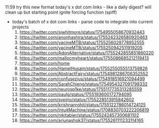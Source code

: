 11:59 try this new format 
today's x dot com links - like a daily digest? will clean up but starting point ignite forcing function (spiff)

- today's batch of x dot com links - parse code to integrate into current projects
	1. https://twitter.com/sjwhitmore/status/1754955058670932443
	2. https://twitter.com/anonhashira/status/1755242326580920463
	3. https://twitter.com/yacineMTB/status/1755256029778952555
	4. https://twitter.com/yacineMTB/status/1755250942511919205
	5. https://twitter.com/AdonAlternative/status/1755242855851860220
	6. https://twitter.com/mallocmyheart/status/1755086685212119413
	7. https://twitter.com/home
	8. https://twitter.com/HamelHusain/status/1755255055513759826
	9. https://twitter.com/AbstractFairy/status/1754981286706352552
	10. https://twitter.com/confusezius/status/1754918516921094499
	11. https://twitter.com/SarahChieng/status/1754954327091798332
	12. https://twitter.com/neurosp1ke/status/1755117735313285559
	13. https://twitter.com/paulg/status/1755193600172794095
	14. https://twitter.com/svpino/status/1755228513915842602
	15. https://twitter.com/krishnanrohit/status/1755122786014724125
	16. https://twitter.com/IntuitMachine/status/1708830703222206819
	17. https://twitter.com/nikitabier/status/1755242457300681102
	18. https://twitter.com/arjunashok37/status/1755261111233114165